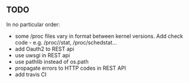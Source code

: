 TODO
----

In no particular order:

- some /proc files vary in format between kernel versions. Add check code - e.g. /proc/<pid>/stat, /proc/schedstat...
- add Oauth2 to REST api
- use uwsgi in REST api
- use pathlib instead of os.path
- propagate errors to HTTP codes in REST API
- add travis CI

